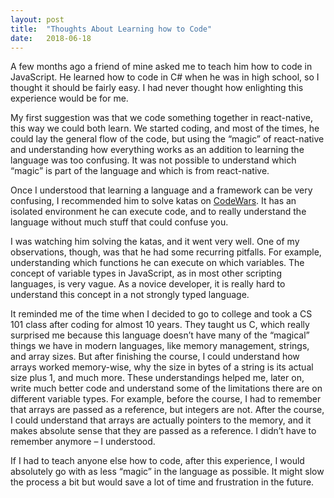 ```yaml
---
layout: post
title:  "Thoughts About Learning how to Code"
date:   2018-06-18
---
```


A few months ago a friend of mine asked me to teach him how to code in JavaScript. He learned how to code in C# when he was in high school, so I thought it should be fairly easy. I had never thought how enlighting this experience would be for me.

My first suggestion was that we code something together in react-native, this way we could both learn. We started coding, and most of the times, he could lay the general flow of the code, but using the “magic” of react-native and understanding how everything works as an addition to learning the language was too confusing. It was not possible to understand which “magic” is part of the language and which is from react-native.

Once I understood that learning a language and a framework can be very confusing, I recommended him to solve katas on  [CodeWars](https://codewars.com/). It has an isolated environment he can execute code, and to really understand the language without much stuff that could confuse you.

I was watching him solving the katas, and it went very well. One of my observations, though, was that he had some recurring pitfalls. For example, understanding which functions he can execute on which variables. The concept of variable types in JavaScript, as in most other scripting languages, is very vague. As a novice developer, it is really hard to understand this concept in a not strongly typed language.

It reminded me of the time when I decided to go to college and took a CS 101 class after coding for almost 10 years. They taught us C, which really surprised me because this language doesn’t have many of the “magical” things we have in modern languages, like memory management, strings, and array sizes. But after finishing the course, I could understand how arrays worked memory-wise, why the size in bytes of a string is its actual size plus 1, and much more. These understandings helped me, later on, write much better code and understand some of the limitations there are on different variable types. For example, before the course, I had to remember that arrays are passed as a reference, but integers are not. After the course, I could understand that arrays are actually pointers to the memory, and it makes absolute sense that they are passed as a reference. I didn’t have to remember anymore – I understood.

If I had to teach anyone else how to code, after this experience, I would absolutely go with as less “magic” in the language as possible. It might slow the process a bit but would save a lot of time and frustration in the future.